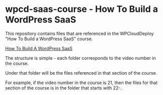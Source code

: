 # wpcd-saas-course - How To Build a WordPress SaaS

This repository contains files that are referenced in the WPCloudDeploy "How To Build a WordPress SaaS" course.

[How To Build A WordPress SaaS](https://wpclouddeploy.com/how-to-build-a-wordpress-saas-video-course-free/)

The structure is simple - each folder corresponds to the video number in the course.

Under that folder will be the files referenced in that section of the course.

For example, if the video number in the course is 21, then the files for that section of the course is in the folder that starts with 22-.

